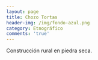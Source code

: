 ```yaml
---
layout: page
title: Chozo Tortas
header-img: /img/fondo-azul.png
category: Etnográfico
comments: 'true'
---
```



Construcción rural en piedra seca.
